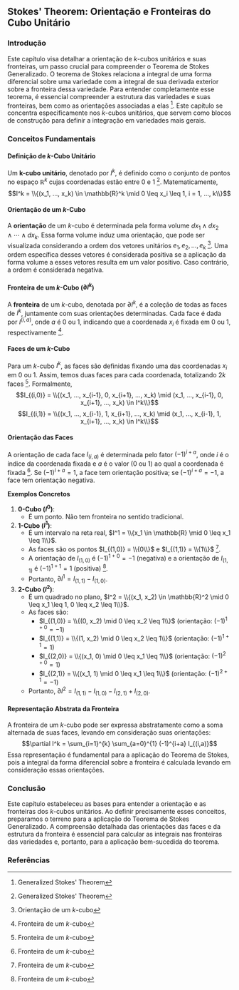 ## Stokes' Theorem: Orientação e Fronteiras do Cubo Unitário

### Introdução
Este capítulo visa detalhar a orientação de *k*-cubos unitários e suas fronteiras, um passo crucial para compreender o Teorema de Stokes Generalizado. O teorema de Stokes relaciona a integral de uma forma diferencial sobre uma variedade com a integral de sua derivada exterior sobre a fronteira dessa variedade. Para entender completamente esse teorema, é essencial compreender a estrutura das variedades e suas fronteiras, bem como as orientações associadas a elas [^337]. Este capítulo se concentra especificamente nos *k*-cubos unitários, que servem como blocos de construção para definir a integração em variedades mais gerais.

### Conceitos Fundamentais
#### Definição de *k*-Cubo Unitário
Um **k-cubo unitário**, denotado por $I^k$, é definido como o conjunto de pontos no espaço $\mathbb{R}^k$ cujas coordenadas estão entre 0 e 1 [^337]. Matematicamente,
$$I^k = \\{(x_1, ..., x_k) \in \mathbb{R}^k \mid 0 \leq x_i \leq 1, i = 1, ..., k\\}$$

#### Orientação de um *k*-Cubo
A **orientação** de um *k*-cubo é determinada pela forma volume $dx_1 \wedge dx_2 \wedge \cdots \wedge dx_k$. Essa forma volume induz uma orientação, que pode ser visualizada considerando a ordem dos vetores unitários $e_1, e_2, ..., e_k$ [^339]. Uma ordem específica desses vetores é considerada positiva se a aplicação da forma volume a esses vetores resulta em um valor positivo. Caso contrário, a ordem é considerada negativa.

#### Fronteira de um *k*-Cubo ($\partial I^k$)
A **fronteira** de um *k*-cubo, denotada por $\partial I^k$, é a coleção de todas as faces de $I^k$, juntamente com suas orientações determinadas. Cada face é dada por $I^{(i, a)}$, onde $a$ é 0 ou 1, indicando que a coordenada $x_i$ é fixada em 0 ou 1, respectivamente [^342].

#### Faces de um *k*-Cubo
Para um *k*-cubo $I^k$, as faces são definidas fixando uma das coordenadas $x_i$ em 0 ou 1. Assim, temos duas faces para cada coordenada, totalizando $2k$ faces [^342]. Formalmente,
$$I_{(i,0)} = \\{(x_1, ..., x_{i-1}, 0, x_{i+1}, ..., x_k) \mid (x_1, ..., x_{i-1}, 0, x_{i+1}, ..., x_k) \in I^k\\}$$
$$I_{(i,1)} = \\{(x_1, ..., x_{i-1}, 1, x_{i+1}, ..., x_k) \mid (x_1, ..., x_{i-1}, 1, x_{i+1}, ..., x_k) \in I^k\\}$$

#### Orientação das Faces
A orientação de cada face $I_{(i, a)}$ é determinada pelo fator $(-1)^{i+a}$, onde $i$ é o índice da coordenada fixada e $a$ é o valor (0 ou 1) ao qual a coordenada é fixada [^342]. Se $(-1)^{i+a} = 1$, a face tem orientação positiva; se $(-1)^{i+a} = -1$, a face tem orientação negativa.

**Exemplos Concretos**

1. **0-Cubo ($I^0$)**:
   - É um ponto. Não tem fronteira no sentido tradicional.
2. **1-Cubo ($I^1$)**:
   - É um intervalo na reta real, $I^1 = \\{x_1 \in \mathbb{R} \mid 0 \leq x_1 \leq 1\\}$.
   - As faces são os pontos $I_{(1,0)} = \\{0\\}$ e $I_{(1,1)} = \\{1\\}$ [^342].
   - A orientação de $I_{(1,0)}$ é $(-1)^{1+0} = -1$ (negativa) e a orientação de $I_{(1,1)}$ é $(-1)^{1+1} = 1$ (positiva) [^342].
   - Portanto, $\partial I^1 = I_{(1,1)} - I_{(1,0)}$.
3. **2-Cubo ($I^2$)**:
   - É um quadrado no plano, $I^2 = \\{(x_1, x_2) \in \mathbb{R}^2 \mid 0 \leq x_1 \leq 1, 0 \leq x_2 \leq 1\\}$.
   - As faces são:
     - $I_{(1,0)} = \\{(0, x_2) \mid 0 \leq x_2 \leq 1\\}$ (orientação: $(-1)^{1+0} = -1$)
     - $I_{(1,1)} = \\{(1, x_2) \mid 0 \leq x_2 \leq 1\\}$ (orientação: $(-1)^{1+1} = 1$)
     - $I_{(2,0)} = \\{(x_1, 0) \mid 0 \leq x_1 \leq 1\\}$ (orientação: $(-1)^{2+0} = 1$)
     - $I_{(2,1)} = \\{(x_1, 1) \mid 0 \leq x_1 \leq 1\\}$ (orientação: $(-1)^{2+1} = -1$)
   - Portanto, $\partial I^2 = I_{(1,1)} - I_{(1,0)} - I_{(2,1)} + I_{(2,0)}$.

#### Representação Abstrata da Fronteira
A fronteira de um *k*-cubo pode ser expressa abstratamente como a soma alternada de suas faces, levando em consideração suas orientações:
$$\partial I^k = \sum_{i=1}^{k} \sum_{a=0}^{1} (-1)^{i+a} I_{(i,a)}$$
Essa representação é fundamental para a aplicação do Teorema de Stokes, pois a integral da forma diferencial sobre a fronteira é calculada levando em consideração essas orientações.

### Conclusão
Este capítulo estabeleceu as bases para entender a orientação e as fronteiras dos *k*-cubos unitários. Ao definir precisamente esses conceitos, preparamos o terreno para a aplicação do Teorema de Stokes Generalizado. A compreensão detalhada das orientações das faces e da estrutura da fronteira é essencial para calcular as integrais nas fronteiras das variedades e, portanto, para a aplicação bem-sucedida do teorema.

### Referências
[^337]: Generalized Stokes' Theorem
[^339]: Orientação de um *k*-cubo
[^342]: Fronteira de um *k*-cubo

<!-- END -->